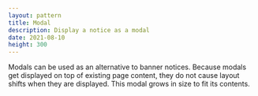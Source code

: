 ```yaml
---
layout: pattern
title: Modal
description: Display a notice as a modal
date: 2021-08-10
height: 300
---
```


Modals can be used as an alternative to banner notices. Because modals get
displayed on top of existing page content, they do not cause layout shifts when
they are displayed. This modal grows in size to fit its contents.
